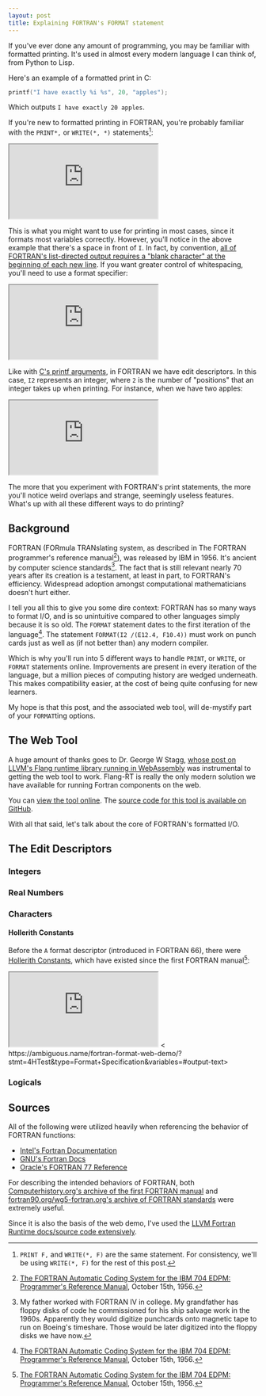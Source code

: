 ```yaml
---
layout: post
title: Explaining FORTRAN's FORMAT statement
---
```


If you've ever done any amount of programming, you may be familiar with formatted printing<!--more-->. It's used in almost every modern language I can think of, from Python to Lisp.

Here's an example of a formatted print in C:

```c
printf("I have exactly %i %s", 20, "apples");
```
Which outputs `I have exactly 20 apples`.

If you're new to formatted printing in FORTRAN, you're probably familiar with the `PRINT*,` or `WRITE(*, *)` statements[^printing]:

<iframe src='https://ambiguous.name/fortran-format-web-demo/?type=List+Directed+Formatting&variables=s%3D"I+have+exactly"%3Bi%3D20%3Bs%3D"apples"#output-text' class="embed-iframe"></iframe>
<noscript>
<https://ambiguous.name/fortran-format-web-demo/?type=List+Directed+Formatting&variables=s%3D"I+have+exactly"%3Bi%3D20%3Bs%3D"apples"#output-text>
</noscript>

[^printing]: `PRINT F,` and `WRITE(*, F)` are the same statement. For consistency, we'll be using `WRITE(*, F)` for the rest of this post.

This is what you might want to use for printing in most cases, since it formats most variables correctly. However, you'll notice in the above example that there's a space in front of `I`. In fact, by convention, [all of FORTRAN's list-directed output requires a "blank character" at the beginning of each new line](https://wg5-fortran.org/N001-N1100/N692.pdf#G15.74858). If you want greater control of whitespacing, you'll need to use a format specifier:

<iframe src="https://ambiguous.name/fortran-format-web-demo/?stmt=%22I+have+exactly%22%2C+I2%2C+%22apples%22&type=Format+Specification&variables=i%3D20#output-text" class="embed-iframe">
</iframe>
<noscript>
<https://ambiguous.name/fortran-format-web-demo/?stmt=%22I+have+exactly%22%2C+I2%2C+%22apples%22&type=Format+Specification&variables=i%3D20#output-text>
</noscript>

Like with [C's printf arguments](https://www.man7.org/linux/man-pages/man3/printf.3.html), in FORTRAN we have edit descriptors. In this case, `I2` represents an integer, where `2` is the number of "positions" that an integer takes up when printing. For instance, when we have two apples:

<iframe src="https://ambiguous.name/fortran-format-web-demo/?stmt=%22I+have+exactly%22%2C+I2%2C+%22apples%22&type=Format+Specification&variables=i%3D2#output-text" class="embed-iframe">
</iframe>
<noscript>
<https://ambiguous.name/fortran-format-web-demo/?stmt=%22I+have+exactly%22%2C+I2%2C+%22apples%22&type=Format+Specification&variables=i%3D2#output-text>
</noscript>

The more that you experiment with FORTRAN's print statements, the more you'll notice weird overlaps and strange, seemingly useless features. What's up with all these different ways to do printing?

## Background

FORTRAN (FORmula TRANslating system, as described in The FORTRAN programmer's reference manual[^manual]), was released by IBM in 1956. It's ancient by computer science standards[^ancient]. The fact that is still relevant nearly 70 years after its creation is a testament, at least in part, to FORTRAN's efficiency. Widespread adoption amongst computational mathematicians doesn't hurt either.

[^ancient]: My father worked with FORTRAN IV in college. My grandfather has floppy disks of code he commissioned for his ship salvage work in the 1960s. Apparently they would digitize punchcards onto magnetic tape to run on Boeing's timeshare. Those would be later digitized into the floppy disks we have now.

[^manual]: [The FORTRAN Automatic Coding System for the IBM 704 EDPM: Programmer's Reference Manual](https://archive.computerhistory.org/resources/text/Fortran/102649787.05.01.acc.pdf), October 15th, 1956.

I tell you all this to give you some dire context: FORTRAN has so many ways to format I/O, and is so unintuitive compared to other languages simply because it is so old. The `FORMAT` statement dates to the first iteration of the language[^manual]. The statement `FORMAT(I2 /(E12.4, F10.4))` must work on punch cards just as well as (if not better than) any modern compiler.

Which is why you'll run into 5 different ways to handle `PRINT`, or `WRITE`, or `FORMAT` statements online. Improvements are present in every iteration of the language, but a million pieces of computing history are wedged underneath. This makes compatibility easier, at the cost of being quite confusing for new learners.

My hope is that this post, and the associated web tool, will de-mystify part of your `FORMAT`ting options.

## The Web Tool

A huge amount of thanks goes to Dr. George W Stagg, [whose post on LLVM's Flang runtime library running in WebAssembly](https://gws.phd/posts/fortran_wasm/) was instrumental to getting the web tool to work. Flang-RT is really the only modern solution we have available for running Fortran components on the web.

You can [view the tool online](https://ambiguous.name/fortran-format-web-demo/). The [source code for this tool is available on GitHub](https://github.com/ambiguousname/fortran-format-web-demo).

With all that said, let's talk about the core of FORTRAN's formatted I/O.

## The Edit Descriptors
 
### Integers


### Real Numbers

### Characters

#### Hollerith Constants

Before the `A` format descriptor (introduced in FORTRAN 66), there were [Hollerith Constants](https://en.wikipedia.org/wiki/Hollerith_constant), which have existed since the first FORTRAN manual[^manual]:

<iframe src="
https://ambiguous.name/fortran-format-web-demo/?stmt=4HTest&type=Format+Specification&variables=#output-text" class="embed-iframe">
</iframe>
<noscript>
<
https://ambiguous.name/fortran-format-web-demo/?stmt=4HTest&type=Format+Specification&variables=#output-text>
</noscript>

### Logicals

<!-- 
## Possible values of `FORMAT`

There are probably only three statements you'll ever want to use for I/O control:

- `PRINT F, ! I/O variable list` Prints the values of the I/O variable list according to `F`.
- `READ(U, F ...) ! I/O variable list` - Takes a file descriptor under `U` (use `*` for stdin), and will read from the file into the input variables according to `F`. 
- `WRITE(U, F ...) ! I/O variable list` - Takes a file descriptor under `U` (use `*` for stdout), and will write to the file from the output variables according to `F`.

For any place where `F` can be input, there are multiple ways to provide a formatted statement.

### `*` - List Directed Formatting

The most set-it and forget-it option you could ever possibly find.

### `(...)` - 

### `U FORMAT(...)`

## Conversion fields
These are also just called "fields" in some other articles online

## Whitespace Control

### `advance=no`

TODO:
## Printing Multiple Variables

<iframe src="https://ambiguous.name/fortran-format-web-demo/?stmt=I2%2C+I2&type=Format+Specification&variables=i%3D0%3Bi%3D10%3Bi%3D20%3Bi%3D30#output-text" height="300" class="embed-iframe">
<a href="https://ambiguous.name/fortran-format-web-demo/?stmt=I2%2C+I2&type=Format+Specification&variables=i%3D0%3Bi%3D10%3Bi%3D20%3Bi%3D30#output-text"></a>
</iframe> -->

## Sources
All of the following were utilized heavily when referencing the behavior of FORTRAN functions:
- [Intel's Fortran Documentation](https://www.intel.com/content/www/us/en/docs/fortran-compiler/developer-guide-reference/2023-0/write-statement.html)
- [GNU's Fortran Docs](https://gcc.gnu.org/onlinedocs/gfortran/index.html#SEC_Contents) 
- [Oracle's FORTRAN 77 Reference](https://docs.oracle.com/cd/E19957-01/805-4939/index.html)

For describing the intended behaviors of FORTRAN, both [Computerhistory.org's archive of the first FORTRAN manual](https://archive.computerhistory.org/resources/text/Fortran/102649787.05.01.acc.pdf) and [fortran90.org/wg5-fortran.org's archive of FORTRAN standards](https://www.fortran90.org/) were extremely useful.

Since it is also the basis of the web demo, I've used the [LLVM Fortran Runtime docs/source code extensively](https://github.com/llvm/llvm-project/tree/main/flang).
